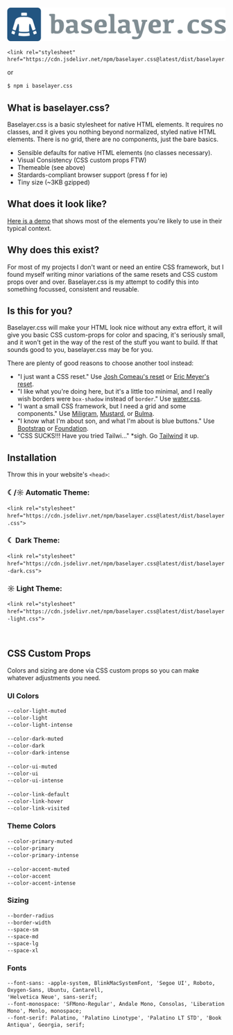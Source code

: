 ![Baselayer.css](assets/baselayer.svg)

```
<link rel="stylesheet" href="https://cdn.jsdelivr.net/npm/baselayer.css@latest/dist/baselayer.css">
```

or

```sh
$ npm i baselayer.css
```

## What is baselayer.css?

Baselayer.css is a basic stylesheet for native HTML elements. It requires no classes, and it gives you nothing beyond normalized, styled native HTML elements. There is no grid, there are no components, just the bare basics.

- Sensible defaults for native HTML elements (no classes necessary).
- Visual Consistency (CSS custom props FTW)
- Themeable (see above)
- Stardards-compliant browser support (press f for ie)
- Tiny size (~3KB gzipped)

## What does it look like?

[Here is a demo](https://thisanimus.github.io/baselayer.css/) that shows most of the elements you're likely to use in their typical context.

## Why does this exist?

For most of my projects I don't want or need an entire CSS framework, but I found myself writing minor variations of the same resets and CSS custom props over and over. Baselayer.css is my attempt to codify this into something focussed, consistent and reusable.

## Is this for you?

Baselayer.css will make your HTML look nice without any extra effort, it will give you basic CSS custom-props for color and spacing, it's seriously small, and it won't get in the way of the rest of the stuff you want to build. If that sounds good to you, baselayer.css may be for you.

There are plenty of good reasons to choose another tool instead:

- "I just want a CSS reset." Use [Josh Comeau's reset](https://www.joshwcomeau.com/css/custom-css-reset/) or [Eric Meyer's reset](https://meyerweb.com/eric/tools/css/reset/).
- "I like what you're doing here, but it's a little too minimal, and I really wish borders were `box-shadow` instead of `border`." Use [water.css](https://watercss.kognise.dev/).
- "I want a small CSS framework, but I need a grid and some components." Use [Miligram](https://milligram.io/), [Mustard](https://kylelogue.github.io/mustard-ui/index.html), or [Bulma](https://bulma.io/).
- "I know what I'm about son, and what I'm about is blue buttons." Use [Bootstrap](https://getbootstrap.com/) or [Foundation](https://get.foundation/).
- "CSS SUCKS!!! Have you tried Tailwi..." \*sigh. Go [Tailwind](https://tailwindcss.com/) it up.

## Installation

Throw this in your website's `<head>`:

### ☾/☼ Automatic Theme:

`<link rel="stylesheet" href="https://cdn.jsdelivr.net/npm/baselayer.css@latest/dist/baselayer.css">`

### ☾ Dark Theme:

`<link rel="stylesheet" href="https://cdn.jsdelivr.net/npm/baselayer.css@latest/dist/baselayer-dark.css">`

### ☼ Light Theme:

`<link rel="stylesheet" href="https://cdn.jsdelivr.net/npm/baselayer.css@latest/dist/baselayer-light.css">`

<br>

## CSS Custom Props

Colors and sizing are done via CSS custom props so you can make whatever adjustments you need.

### UI Colors

```
--color-light-muted
--color-light
--color-light-intense

--color-dark-muted
--color-dark
--color-dark-intense

--color-ui-muted
--color-ui
--color-ui-intense

--color-link-default
--color-link-hover
--color-link-visited
```

### Theme Colors

```
--color-primary-muted
--color-primary
--color-primary-intense

--color-accent-muted
--color-accent
--color-accent-intense
```

### Sizing

```
--border-radius
--border-width
--space-sm
--space-md
--space-lg
--space-xl
```

### Fonts

```
--font-sans: -apple-system, BlinkMacSystemFont, 'Segoe UI', Roboto, Oxygen-Sans, Ubuntu, Cantarell,
'Helvetica Neue', sans-serif;
--font-monospace: 'SFMono-Regular', Andale Mono, Consolas, 'Liberation Mono', Menlo, monospace;
--font-serif: Palatino, 'Palatino Linotype', 'Palatino LT STD', 'Book Antiqua', Georgia, serif;
```

